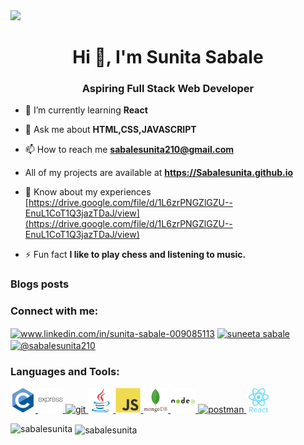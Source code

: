 <img src="https://blog.planview.com/wp-content/uploads/2020/01/Top-6-Software-Development-Methodologies.jpg" />
<h1 align="center">Hi 👋, I'm Sunita Sabale</h1>
<h3 align="center">Aspiring Full Stack Web Developer</h3>

- 🌱 I’m currently learning **React**

- 💬 Ask me about **HTML,CSS,JAVASCRIPT**

- 📫 How to reach me **sabalesunita210@gmail.com**

- All of my projects are available at **https://Sabalesunita.github.io**
- 📄 Know about my experiences [https://drive.google.com/file/d/1L6zrPNGZlGZU--EnuL1CoT1Q3jazTDaJ/view](https://drive.google.com/file/d/1L6zrPNGZlGZU--EnuL1CoT1Q3jazTDaJ/view)

- ⚡ Fun fact **I like to play chess and listening to music.**

### Blogs posts
<!-- BLOG-POST-LIST:START -->
<!-- BLOG-POST-LIST:END -->

<h3 align="left">Connect with me:</h3>
<p align="left">
<a href="https://www.linkedin.com/in/sunita-sabale-009085113" target="blank"><img align="center" src="https://raw.githubusercontent.com/rahuldkjain/github-profile-readme-generator/master/src/images/icons/Social/linked-in-alt.svg" alt="www.linkedin.com/in/sunita-sabale-009085113" height="30" width="40" /></a>
<a href="https://fb.com/suneeta sabale" target="blank"><img align="center" src="https://raw.githubusercontent.com/rahuldkjain/github-profile-readme-generator/master/src/images/icons/Social/facebook.svg" alt="suneeta sabale" height="30" width="40" /></a>
<a href="https://medium.com/@sabalesunita210" target="blank"><img align="center" src="https://raw.githubusercontent.com/rahuldkjain/github-profile-readme-generator/master/src/images/icons/Social/medium.svg" alt="@sabalesunita210" height="30" width="40" /></a>
</p>

<h3 align="left">Languages and Tools:</h3>


<p align="left"> <a href="https://www.cprogramming.com/" target="_blank" rel="noreferrer"> <img src="https://raw.githubusercontent.com/devicons/devicon/master/icons/c/c-original.svg" alt="c" width="40" height="40"/> </a> <a href="https://expressjs.com" target="_blank" rel="noreferrer"> <img src="https://raw.githubusercontent.com/devicons/devicon/master/icons/express/express-original-wordmark.svg" alt="express" width="40" height="40"/> </a> <a href="https://git-scm.com/" target="_blank" rel="noreferrer"> <img src="https://www.vectorlogo.zone/logos/git-scm/git-scm-icon.svg" alt="git" width="40" height="40"/> </a> <a href="https://www.java.com" target="_blank" rel="noreferrer"> <img src="https://raw.githubusercontent.com/devicons/devicon/master/icons/java/java-original.svg" alt="java" width="40" height="40"/> </a> <a href="https://developer.mozilla.org/en-US/docs/Web/JavaScript" target="_blank" rel="noreferrer"> <img src="https://raw.githubusercontent.com/devicons/devicon/master/icons/javascript/javascript-original.svg" alt="javascript" width="40" height="40"/> </a> <a href="https://www.mongodb.com/" target="_blank" rel="noreferrer"> <img src="https://raw.githubusercontent.com/devicons/devicon/master/icons/mongodb/mongodb-original-wordmark.svg" alt="mongodb" width="40" height="40"/> </a> <a href="https://nodejs.org" target="_blank" rel="noreferrer"> <img src="https://raw.githubusercontent.com/devicons/devicon/master/icons/nodejs/nodejs-original-wordmark.svg" alt="nodejs" width="40" height="40"/> </a> <a href="https://postman.com" target="_blank" rel="noreferrer"> <img src="https://www.vectorlogo.zone/logos/getpostman/getpostman-icon.svg" alt="postman" width="40" height="40"/> </a> <a href="https://reactjs.org/" target="_blank" rel="noreferrer"> <img src="https://raw.githubusercontent.com/devicons/devicon/master/icons/react/react-original-wordmark.svg" alt="react" width="40" height="40"/> </a> </p>



<p><img align="left" src="https://github-readme-stats.vercel.app/api/top-langs?username=sabalesunita&show_icons=true&locale=en&layout=compact" alt="sabalesunita" /></p>


<p>&nbsp;<img align="center" src="https://github-readme-stats.vercel.app/api?username=sabalesunita&show_icons=true&locale=en" alt="sabalesunita" /></p>
